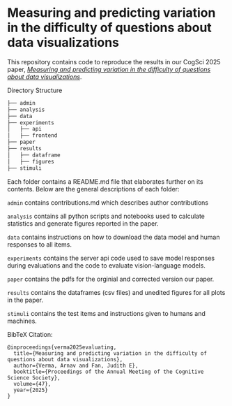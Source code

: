 # Measuring and predicting variation in the difficulty of questions about data visualizations

This repository contains code to reproduce the results in our CogSci 2025 paper, [*Measuring and predicting variation in the difficulty of questions about data visualizations*](/paper/vis_item_measures_cogsci2025.pdf).

Directory Structure

```bash
├── admin
├── analysis
├── data
├── experiments
│   ├── api  
│   ├── frontend
├── paper
├── results
│   ├── dataframe
│   ├── figures
├── stimuli
```

Each folder contains a README.md file that elaborates further on its contents. Below are the general descriptions of each folder:

`admin` contains contributions.md which describes author contributions

`analysis` contains all python scripts and notebooks used to  calculate statistics and generate figures reported in the paper.

`data` contains instructions on how to download the data model and human responses to all items.

`experiments` contains the server api code used to save model responses during evaluations and the code to evaluate vision-language models. 

`paper` contains the pdfs for the orginial and corrected version our paper.

`results` contains the dataframes (csv files) and unedited figures for all plots in the paper.

`stimuli` contains the test items and instructions given to humans and machines.

BibTeX Citation:
```
@inproceedings{verma2025evaluating,
  title={Measuring and predicting variation in the difficulty of questions about data visualizations},
  author={Verma, Arnav and Fan, Judith E},
  booktitle={Proceedings of the Annual Meeting of the Cognitive Science Society},
  volume={47},
  year={2025}
}
```
